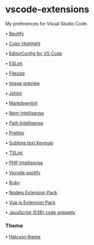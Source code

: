 # vscode-extensions
My preferences for Visual Studio Code.

• [Beutify](https://marketplace.visualstudio.com/items?itemName=HookyQR.beautify)

• [Color Highlight](https://marketplace.visualstudio.com/items?itemName=naumovs.color-highlight)

• [EditorConfig for VS Code](https://marketplace.visualstudio.com/items?itemName=EditorConfig.EditorConfig)

• [ESLint](https://marketplace.visualstudio.com/items?itemName=dbaeumer.vscode-eslint)

• [Filesize](https://marketplace.visualstudio.com/items?itemName=mkxml.vscode-filesize)

• [Image preview](https://marketplace.visualstudio.com/items?itemName=kisstkondoros.vscode-gutter-preview)

• [Jshint](https://marketplace.visualstudio.com/items?itemName=dbaeumer.jshint)

• [Markdownlint](https://marketplace.visualstudio.com/items?itemName=DavidAnson.vscode-markdownlint)

• [Npm Intellisense](https://marketplace.visualstudio.com/items?itemName=christian-kohler.npm-intellisense)

• [Path Intellisense](https://marketplace.visualstudio.com/items?itemName=christian-kohler.path-intellisense)

• [Prettier](https://marketplace.visualstudio.com/items?itemName=esbenp.prettier-vscode)

• [Sublime text Keymap](https://marketplace.visualstudio.com/items?itemName=ms-vscode.sublime-keybindings)

• [TSLint](https://marketplace.visualstudio.com/items?itemName=eg2.tslint)

• [PHP Intellisense](https://marketplace.visualstudio.com/items?itemName=felixfbecker.php-intellisense)

• [Vscode spotify](https://marketplace.visualstudio.com/items?itemName=shyykoserhiy.vscode-spotify)

• [Ruby](https://marketplace.visualstudio.com/items?itemName=rebornix.Ruby)

• [Nodejs Extension Pack](https://marketplace.visualstudio.com/items?itemName=waderyan.nodejs-extension-pack)

• [Vue.js Extension Pack](https://marketplace.visualstudio.com/items?itemName=mubaidr.vuejs-extension-pack)

• [JavaScript (ES6) code snippets](https://marketplace.visualstudio.com/items?itemName=xabikos.JavaScriptSnippets)

### Theme

• [Halcyon theme](https://marketplace.visualstudio.com/items?itemName=brittanychiang.halcyon-vscode)
